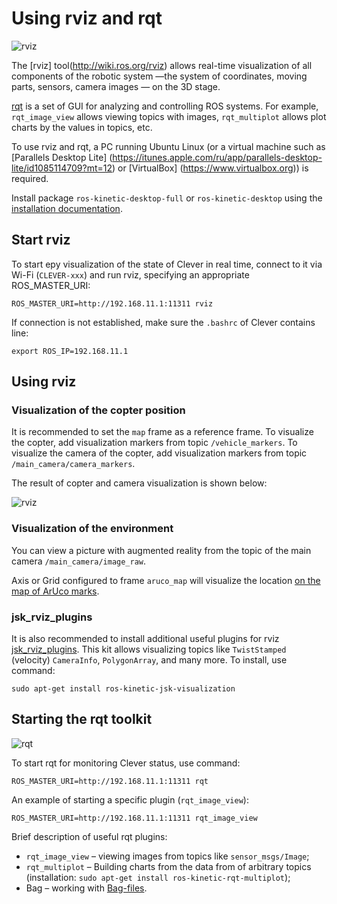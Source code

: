 Using rviz and rqt
===

![rviz](../assets/rviz.png)

The [rviz] tool(http://wiki.ros.org/rviz) allows real-time visualization of all components of the robotic system —the system of coordinates, moving parts, sensors, camera images — on the 3D stage.

[rqt](http://wiki.ros.org/rqt) is a set of GUI for analyzing and controlling ROS systems. For example, `rqt_image_view` allows viewing topics with images, `rqt_multiplot` allows plot charts by the values in topics, etc.

To use rviz and rqt, a PC running Ubuntu Linux (or a virtual machine such as [Parallels Desktop Lite] (https://itunes.apple.com/ru/app/parallels-desktop-lite/id1085114709?mt=12) or [VirtualBox] (https://www.virtualbox.org)) is required.

Install package `ros-kinetic-desktop-full` or `ros-kinetic-desktop` using the [installation documentation](http://wiki.ros.org/kinetic/Installation/Ubuntu).

Start rviz
---

To start еру visualization of the state of Clever in real time, connect to it via Wi-Fi (`CLEVER-xxx`) and run rviz, specifying an appropriate ROS_MASTER_URI:

```(bash)
ROS_MASTER_URI=http://192.168.11.1:11311 rviz
```

If connection is not established, make sure the `.bashrc` of Clever contains line:

```(bash)
export ROS_IP=192.168.11.1
```

Using rviz
---

### Visualization of the copter position

It is recommended to set the `map` frame as a reference frame. To visualize the copter, add visualization markers from topic `/vehicle_markers`. To visualize the camera of the copter, add visualization markers from topic `/main_camera/camera_markers`.

The result of copter and camera visualization is shown below:

![rviz](../assets/copter_visualization.png)

### Visualization of the environment

You can view a picture with augmented reality from the topic of the main camera `/main_camera/image_raw`.

Axis or Grid configured to frame `aruco_map` will visualize the location [on the map of ArUco marks](aruco.md).

### jsk_rviz_plugins

It is also recommended to install additional useful plugins for rviz [jsk_rviz_plugins](https://jsk-docs.readthedocs.io/en/latest/jsk_visualization/doc/jsk_rviz_plugins/index.html). This kit allows visualizing topics like `TwistStamped` (velocity) `CameraInfo`, `PolygonArray`, and many more. To install, use command:

```(bash)
sudo apt-get install ros-kinetic-jsk-visualization
```

Starting the rqt toolkit
---

![rqt](../assets/rqt.png)

To start rqt for monitoring Clever status, use command:

```(bash)
ROS_MASTER_URI=http://192.168.11.1:11311 rqt
```

An example of starting a specific plugin (`rqt_image_view`):

```(bash)
ROS_MASTER_URI=http://192.168.11.1:11311 rqt_image_view
```

Brief description of useful rqt plugins:

* `rqt_image_view` – viewing images from topics like `sensor_msgs/Image`;
* `rqt_multiplot` – Building charts from the data from of arbitrary topics (installation: `sudo apt-get install ros-kinetic-rqt-multiplot`);
* Bag – working with [Bag-files](http://wiki.ros.org/rosbag).
